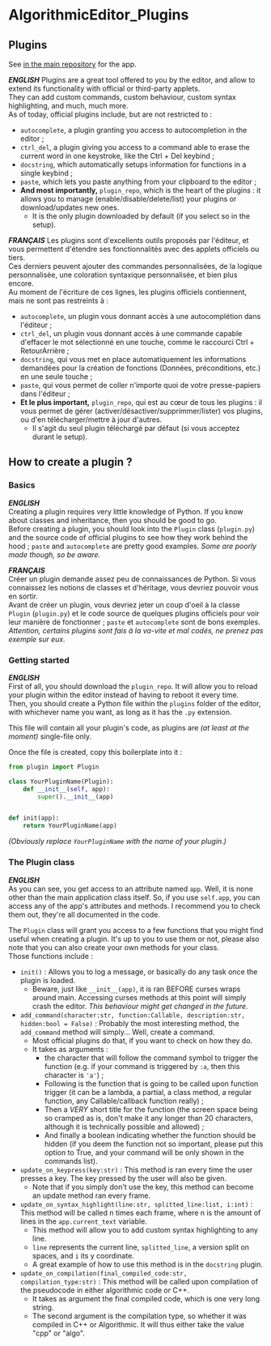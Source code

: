 # AlgorithmicEditor_Plugins

## Plugins
See [in the main repository](https://github.com/megat69/AlgorithmicEditor_Plugins) for the app.

***ENGLISH***
Plugins are a great tool offered to you by the editor, and allow to extend its functionality with official or third-party applets.<br>
They can add custom commands, custom behaviour, custom syntax highlighting, and much, much more.<br>
As of today, official plugins include, but are not restricted to :
- `autocomplete`, a plugin granting you access to autocompletion in the editor ;
- `ctrl_del`, a plugin giving you access to a command able to erase the current word in one keystroke, like the Ctrl + Del keybind ;
- `docstring`, which automatically setups information for functions in a single keybind ;
- `paste`, which lets you paste anything from your clipboard to the editor ;
- **And most importantly,** `plugin_repo`, which is the heart of the plugins : it allows you to manage (enable/disable/delete/list) your plugins or download/updates new ones.
  - It is the only plugin downloaded by default (if you select so in the setup).

***FRANÇAIS***
Les plugins sont d'excellents outils proposés par l'éditeur, et vous permettent d'étendre ses fonctionnalités avec des applets officiels ou tiers.<br>
Ces derniers peuvent ajouter des commandes personnalisées, de la logique personnalisée, une coloration syntaxique personnalisée, et bien plus encore.<br>
Au moment de l'écriture de ces lignes, les plugins officiels contiennent, mais ne sont pas restreints à :
- `autocomplete`, un plugin vous donnant accès à une autocomplétion dans l'éditeur ;
- `ctrl_del`, un plugin vous donnant accès à une commande capable d'effacer le mot sélectionné en une touche, comme le raccourci Ctrl + RetourArrière ;
- `docstring`, qui vous met en place automatiquement les informations demandées pour la création de fonctions (Données, préconditions, etc.) en une seule touche ;
- `paste`, qui vous permet de coller n'importe quoi de votre presse-papiers dans l'éditeur ;
- **Et le plus important,** `plugin_repo`, qui est au cœur de tous les plugins : il vous permet de gérer (activer/désactiver/supprimmer/lister) vos plugins, ou d'en télécharger/mettre à jour d'autres.
  - Il s'agit du seul plugin téléchargé par défaut (si vous acceptez durant le setup).

## How to create a plugin ?
### Basics
***ENGLISH***<br>
Creating a plugin requires very little knowledge of Python. If you know about classes and inheritance, then you should be good to go.<br>
Before creating a plugin, you should look into the `Plugin` class (`plugin.py`) and the source code of official plugins to see how they work behind the hood ; `paste` and `autocomplete` are pretty good examples. *Some are poorly made though, so be aware.*

***FRANÇAIS***<br>
Créer un plugin demande assez peu de connaissances de Python. Si vous connaissez les notions de classes et d'héritage, vous devriez pouvoir vous en sortir.<br>
Avant de créer un plugin, vous devriez jeter un coup d'oeil à la classe `Plugin` (`plugin.py`) et le code source de quelques plugins officiels pour voir leur manière de fonctionner ; `paste` et `autocomplete` sont de bons exemples. *Attention, certains plugins sont fais à la va-vite et mal codés, ne prenez pas exemple sur eux.*

### Getting started
***ENGLISH***<br>
First of all, you should download the `plugin_repo`. It will allow you to reload your plugin within the editor instead of having to reboot it every time.<br>
Then, you should create a Python file within the `plugins` folder of the editor, with whichever name you want, as long as it has the `.py` extension.<br>

This file will contain all your plugin's code, as plugins are *(at least at the moment)* single-file only.

Once the file is created, copy this boilerplate into it :
```python
from plugin import Plugin

class YourPluginName(Plugin):
    def __init__(self, app):
        super().__init__(app)


def init(app):
    return YourPluginName(app)
```
*(Obviously replace `YourPluginName` with the name of your plugin.)*

### The Plugin class
***ENGLISH***<br>
As you can see, you get access to an attribute named `app`. Well, it is none other than the main application class itself. So, if you use `self.app`, you can access any of the app's attributes and methods. I recommend you to check them out, they're all documented in the code.

The `Plugin` class will grant you access to a few functions that you might find useful when creating a plugin. It's up to you to use them or not, please also note that you can also create your own methods for your class.<br>
Those functions include :
- `init()` : Allows you to log a message, or basically do any task once the plugin is loaded.
  - Beware, just like `__init__(app)`, it is ran BEFORE curses wraps around main. Accessing curses methods at this point will simply crash the editor. *This behaviour might get changed in the future.*
- `add_command(character:str, function:Callable, description:str, hidden:bool = False)` : Probably the most interesting method, the `add_command` method will simply... Well, create a command.
  - Most official plugins do that, if you want to check on how they do.
  - It takes as arguments : 
    - the character that will follow the command symbol to trigger the function (e.g. if your command is triggered by `:a`, then this character is `'a'`) ; 
    - Following is the function that is going to be called upon function trigger (it can be a lambda, a partial, a class method, a regular function, any Callable/callback function really) ;
    - Then a *VERY* short title for the function (the screen space being so cramped as is, don't make it any longer than 20 characters, although it is technically possible and allowed) ;
    - And finally a boolean indicating whether the function should be hidden (if you deem the function not so important, please put this option to True, and your command will be only shown in the commands list).
- `update_on_keypress(key:str)` : This method is ran every time the user presses a key. The key pressed by the user will also be given.
  - Note that if you simply don't use the key, this method can become an update method ran every frame.
- `update_on_syntax_highlight(line:str, splitted_line:list, i:int)` : This method will be called n times each frame, where n is the amount of lines in the `app.current_text` variable.
  - This method will allow you to add custom syntax highlighting to any line.
  - `line` represents the current line, `splitted_line`, a version split on spaces, and `i` its y coordinate.
  - A great example of how to use this method is in the `docstring` plugin.
- `update_on_compilation(final_compiled_code:str, compilation_type:str)` : This method will be called upon compilation of the pseudocode in either algorithmic code or C++.
  - It takes as argument the final compiled code, which is one very long string.
  - The second argument is the compilation type, so whether it was compiled in C++ or Algorithmic. It will thus either take the value "cpp" or "algo".
